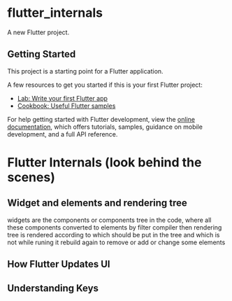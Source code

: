 # flutter_internals

A new Flutter project.

## Getting Started

This project is a starting point for a Flutter application.

A few resources to get you started if this is your first Flutter project:

- [Lab: Write your first Flutter app](https://docs.flutter.dev/get-started/codelab)
- [Cookbook: Useful Flutter samples](https://docs.flutter.dev/cookbook)

For help getting started with Flutter development, view the
[online documentation](https://docs.flutter.dev/), which offers tutorials,
samples, guidance on mobile development, and a full API reference.

# Flutter Internals (look behind the scenes)
## Widget and elements and rendering tree
widgets are the components or components tree in the code, where all these components converted to elements by filter compiler then rendering tree is rendered according to which should be put in the tree and which is not while runing it rebuild again to remove or add or change some elements 
## How Flutter Updates UI

## Understanding Keys